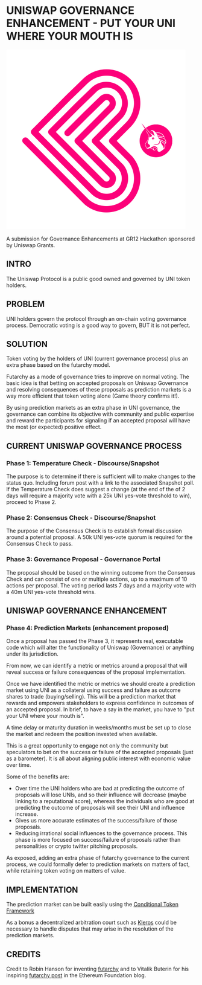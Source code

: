# UNISWAP GOVERNANCE ENHANCEMENT - PUT YOUR UNI WHERE YOUR MOUTH IS

![](uni-proposal.png)

A submission for Governance Enhancements at GR12 Hackathon sponsored by Uniswap Grants.

## INTRO

The Uniswap Protocol is a public good owned and governed by UNI token holders.

## PROBLEM

UNI holders govern the protocol through an on-chain voting governance process.
Democratic voting is a good way to govern, BUT it is not perfect.

## SOLUTION

Token voting by the holders of UNI (current governance process) plus an extra phase based on the futarchy model.

Futarchy as a mode of governance tries to improve on normal voting.
The basic idea is that betting on accepted proposals on Uniswap Governance and resolving consequences of these proposals as prediction markets is a way more efficient that token voting alone (Game theory confirms it!).

By using prediction markets as an extra phase in UNI governance, the governance can combine its objective with community and public expertise and reward the participants for signaling if an accepted proposal will have the most (or expected) positive effect.

## CURRENT UNISWAP GOVERNANCE PROCESS

### Phase 1: Temperature Check - Discourse/Snapshot

The purpose is to determine if there is sufficient will to make changes to the status quo. Including forum post with a link to the associated Snapshot poll.
If the Temperature Check does suggest a change (at the end of the of 2 days will require a majority vote with a 25k UNI yes-vote threshold to win), proceed to Phase 2. 

### Phase 2: Consensus Check - Discourse/Snapshot

The purpose of the Consensus Check is to establish formal discussion around a potential proposal. A 50k UNI yes-vote quorum is required for the Consensus Check to pass.

### Phase 3: Governance Proposal - Governance Portal

The proposal should be based on the winning outcome from the Consensus Check and can consist of one or multiple actions, up to a maximum of 10 actions per proposal.
The voting period lasts 7 days and a majority vote with a 40m UNI yes-vote threshold wins.

## UNISWAP GOVERNANCE ENHANCEMENT

### Phase 4: Prediction Markets (enhancement proposed)

Once a proposal has passed the Phase 3, it represents real, executable code which will alter the functionality of Uniswap (Governance) or anything under its jurisdiction.

From now, we can identify a metric or metrics around a proposal that will reveal success or failure consequences of the proposal implementation.

Once we have identified the metric or metrics we should create a prediction market using UNI as a collateral using success and failure as outcome shares to trade (buying/selling). This will be a prediction market that rewards and empowers stakeholders to express confidence in outcomes of an accepted proposal.
In brief, to have a say in the market, you have to "put your UNI where your mouth is".

A time delay or maturity duration in weeks/months must be set up to close the market and redeem the position invested when available.

This is a great opportunity to engage not only the community but speculators to bet on the success or failure of the accepted proposals (just as a barometer). 
It is all about aligning public interest with economic value over time.

Some of the benefits are:
- Over time the UNI holders who are bad at predicting the outcome of proposals will lose UNIs, and so their influence will decrease (maybe linking to a reputational score), whereas the individuals who are good at predicting the outcome of proposals will see their UNI and influence increase.
- Gives us more accurate estimates of the success/failure of those proposals.
- Reducing irrational social influences to the governance process.
This phase is more focused on success/failure of proposals rather than personalities or crypto twitter pitching proposals.

As exposed, adding an extra phase of futarchy governance to the current process, we could formally defer to prediction markets on matters of fact, while retaining token voting on matters of value.

## IMPLEMENTATION

The prediction market can be built easily using the [Conditional Token Framework](https://docs.gnosis.io/conditionaltokens/) 

As a bonus a decentralized arbitration court such as [Kleros](https://kleros.io/) could be necessary to handle disputes that may arise in the resolution of the prediction markets.

## CREDITS

Credit to Robin Hanson for inventing [futarchy](http://mason.gmu.edu/~rhanson/futarchy.pdf) and to Vitalik Buterin for his inspiring [futarchy post](https://blog.ethereum.org/2014/08/21/introduction-futarchy/) in the Ethereum Foundation blog.
